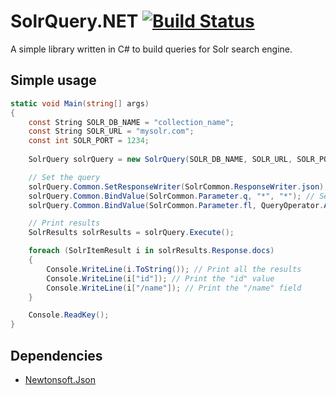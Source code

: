 # SolrQuery.NET [![Build Status](https://travis-ci.org/kutoswiss/SolrQuery.NET.svg?branch=master)](https://travis-ci.org/kutoswiss/SolrQuery.NET.svg?branch=master)

A simple library written in C# to build queries for Solr search engine.

## Simple usage

```csharp
static void Main(string[] args)
{
    const String SOLR_DB_NAME = "collection_name";
    const String SOLR_URL = "mysolr.com";
    const int SOLR_PORT = 1234;
    
    SolrQuery solrQuery = new SolrQuery(SOLR_DB_NAME, SOLR_URL, SOLR_PORT);

    // Set the query
    solrQuery.Common.SetResponseWriter(SolrCommon.ResponseWriter.json); // Json format 
    solrQuery.Common.BindValue(SolrCommon.Parameter.q, "*", "*"); // Set the following query: q=*:*
    solrQuery.Common.BindValue(SolrCommon.Parameter.fl, QueryOperator.AND, "id", "/name"); // Set filters

    // Print results
    SolrResults solrResults = solrQuery.Execute();

    foreach (SolrItemResult i in solrResults.Response.docs)
    {
        Console.WriteLine(i.ToString()); // Print all the results
        Console.WriteLine(i["id"]); // Print the "id" value
        Console.WriteLine(i["/name"]); // Print the "/name" field
    }

    Console.ReadKey();
}
```

## Dependencies
* [Newtonsoft.Json](https://github.com/JamesNK/Newtonsoft.Json)
